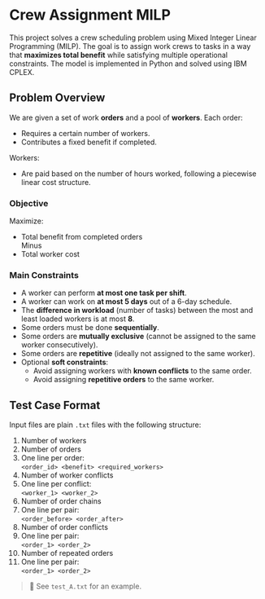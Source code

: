 # Crew Assignment MILP

This project solves a crew scheduling problem using Mixed Integer Linear Programming (MILP). The goal is to assign work crews to tasks in a way that **maximizes total benefit** while satisfying multiple operational constraints. The model is implemented in Python and solved using IBM CPLEX.

## Problem Overview

We are given a set of work **orders** and a pool of **workers**. Each order:
- Requires a certain number of workers.
- Contributes a fixed benefit if completed.

Workers:
- Are paid based on the number of hours worked, following a piecewise linear cost structure.

### Objective

Maximize:
- Total benefit from completed orders  
Minus  
- Total worker cost

### Main Constraints

- A worker can perform **at most one task per shift**.
- A worker can work on **at most 5 days** out of a 6-day schedule.
- The **difference in workload** (number of tasks) between the most and least loaded workers is at most **8**.
- Some orders must be done **sequentially**.
- Some orders are **mutually exclusive** (cannot be assigned to the same worker consecutively).
- Some orders are **repetitive** (ideally not assigned to the same worker).
- Optional **soft constraints**:
  - Avoid assigning workers with **known conflicts** to the same order.
  - Avoid assigning **repetitive orders** to the same worker.

## Test Case Format

Input files are plain `.txt` files with the following structure:

1. Number of workers  
2. Number of orders  
3. One line per order:  
   `<order_id> <benefit> <required_workers>`  
4. Number of worker conflicts  
5. One line per conflict:  
   `<worker_1> <worker_2>`  
6. Number of order chains  
7. One line per pair:  
   `<order_before> <order_after>`  
8. Number of order conflicts  
9. One line per pair:  
   `<order_1> <order_2>`  
10. Number of repeated orders  
11. One line per pair:  
   `<order_1> <order_2>`

> 📄 See `test_A.txt` for an example.


